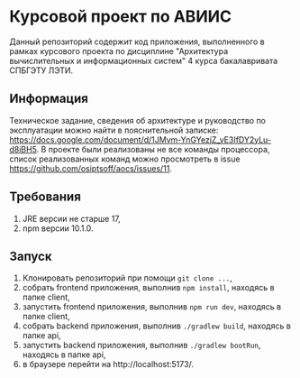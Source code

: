 # Курсовой проект по АВИИС
Данный репозиторий содержит код приложения, выполненного в рамках курсового проекта по дисциплине
"Архитектура вычислительных и информационных систем" 4 курса бакалавривата СПБГЭТУ ЛЭТИ.

## Информация
Техническое задание, сведения об архитектуре и руководство
по эксплуатации можно найти в пояснительной записке: https://docs.google.com/document/d/1JMvm-YnGYezjZ_vE3IfDY2yLu-d8iBH5.
В проекте были реализованы не все команды процессора, список реализованных команд можно просмотреть
в issue https://github.com/osiptsoff/aocs/issues/11.

## Требования
1. JRE версии не старше 17,
2. npm версии 10.1.0.

## Запуск
1. Клонировать репозиторий при помощи `git clone ...`,
2. собрать frontend приложения, выполнив `npm install`, находясь в папке client,
3. запустить frontend приложения, выполнив `npm run dev`, находясь в папке client,
4. собрать backend приложения, выполнив `./gradlew build`, находясь в папке api,
5. запустить backend приложения, выполнив `./gradlew bootRun`, находясь в папке api,
6. в браузере перейти на http://localhost:5173/.

